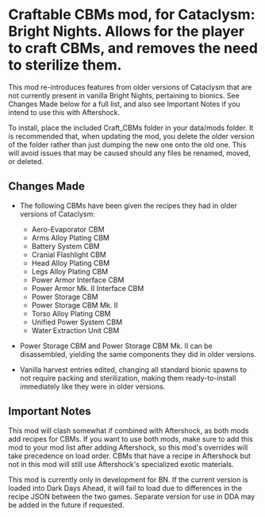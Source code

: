 # Craftable CBMs mod, for Cataclysm: Bright Nights. Allows for the player to craft CBMs, and removes the need to sterilize them.

This mod re-introduces features from older versions of Cataclysm that are not currently present in vanilla Bright Nights, pertaining to bionics. See Changes Made below for a full list, and also see Important Notes if you intend to use this with Aftershock.

To install, place the included Craft_CBMs folder in your data/mods folder. It is recommended that, when updating the mod, you delete the older version of the folder rather than just dumping the new one onto the old one. This will avoid issues that may be caused should any files be renamed, moved, or deleted.

## Changes Made

* The following CBMs have been given the recipes they had in older versions of Cataclysm:
  - Aero-Evaporator CBM
  - Arms Alloy Plating CBM
  - Battery System CBM
  - Cranial Flashlight CBM
  - Head Alloy Plating CBM
  - Legs Alloy Plating CBM
  - Power Armor Interface CBM
  - Power Armor Mk. II Interface CBM
  - Power Storage CBM
  - Power Storage CBM Mk. II
  - Torso Alloy Plating CBM
  - Unified Power System CBM
  - Water Extraction Unit CBM

* Power Storage CBM and Power Storage CBM Mk. II can be disassembled, yielding the same components they did in older versions.

* Vanilla harvest entries edited, changing all standard bionic spawns to not require packing and sterilization, making them ready-to-install immediately like they were in older versions.

## Important Notes

This mod will clash somewhat if combined with Aftershock, as both mods add recipes for CBMs. If you want to use both mods, make sure to add this mod to your mod list after adding Aftershock, so this mod's overrides will take precedence on load order. CBMs that have a recipe in Aftershock but not in this mod will still use Aftershock's specialized exotic materials.

This mod is currently only in development for BN. If the current version is loaded into Dark Days Ahead, it will fail to load due to differences in the recipe JSON between the two games. Separate version for use in DDA may be added in the future if requested.

